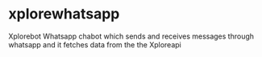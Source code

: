 # xplorewhatsapp
Xplorebot Whatsapp chabot which sends and receives messages through whatsapp and it fetches data from the the Xploreapi

